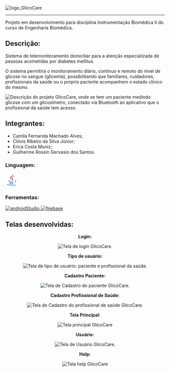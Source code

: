 ![logo_GlicoCare](https://user-images.githubusercontent.com/37356058/131255528-265f5bca-609f-45e8-a574-b77b8d542381.png)

<hr>

Projeto em desenvolvimento para disciplina Instrumentação Biomédica II do curso de Engenharia Biomédica.

## Descrição:

Sistema de telemonitoramento domiciliar para a atenção especializada de pessoas acometidas por diabetes mellitus.

O sistema permitirá o monitoramento diário, contínuo e remoto do nível de glicose no sangue (glicemia), possibilitando que familiares, cuidadores, profissionais da saúde ou o próprio paciente acompanhem o estado clínico do mesmo.

![Descrição do projeto GlicoCare, onde se tem um paciente medindo glicose com um glicosímetro, conectado via Bluetooth ao aplicativo que o profissional da saúde tem acesso.](https://user-images.githubusercontent.com/37356058/132422764-5a4e5300-7b04-4411-9126-387a445bc627.png)


###

## Integrantes:

<ul>
  <li>Camila Fernanda Machado Alves;
  <li>Clóvis Ribeiro da Silva Júnior;
  <li>Erica Costa Muniz;
  <li>Guilherme Rossin Gervasio dos Santos.
</ul>

###

<h3 align="left">Linguagem:</h3>
<a href="https://www.java.com" target="_blank"> <img src="https://raw.githubusercontent.com/devicons/devicon/master/icons/java/java-original.svg" alt="java" width="40" height="40"/> </a> 

<h3 align="left">Ferramentas:</h3>
<a href="https://developer.android.com/studio" target="_blank"> <img src="https://developer.android.com/images/logos/android.svg" alt="androidStudio" width="40" height="40"/> </a> <a href="https://firebase.google.com/?hl=pt" target="_blank"> <img src="https://www.gstatic.com/mobilesdk/160503_mobilesdk/logo/2x/firebase_96dp.png" alt="firebase" width="40" height="40"/> </a>

###

## Telas desenvolvidas:

<div align="center">
  
**Login:**

![Tela de login GlicoCare.](https://user-images.githubusercontent.com/37356058/131255760-bad42c15-a04c-43fc-a30c-128c22d42384.png)

**Tipo de usuário:**

![Tela de tipo de usuário: paciente e profissional da saúde.](https://user-images.githubusercontent.com/37356058/132268890-23fade96-b781-47da-8d60-edd5d05425ae.png)

**Cadastro Paciente:**

![Tela de Cadastro do paciente GlicoCare.](https://user-images.githubusercontent.com/37356058/131255777-2e369bf0-6fba-429e-b8b5-be3437d5e3b4.png)

**Cadastro Profissional de Saúde:**

![Tela de Cadastro do profissional de saúde GlicoCare.](https://user-images.githubusercontent.com/37356058/132269051-9477f095-b122-44bd-b6b9-4cbbda848a16.png)

**Tela Principal:**
  
![Tela principal GlicoCare](https://user-images.githubusercontent.com/37356058/132966528-b581fb79-4310-42c0-b42b-b787af0fa332.png)
  
**Usuário:**

![Tela de Usuário GlicoCare.](https://user-images.githubusercontent.com/37356058/131255822-0333b313-6d68-45ef-aaa7-22c21a07aee9.png)

**Help:**
  
![Tela help GlicoCare](https://user-images.githubusercontent.com/37356058/132966544-dc851842-05d3-4d99-9bbb-af4bcb3d3396.png)

</div>

